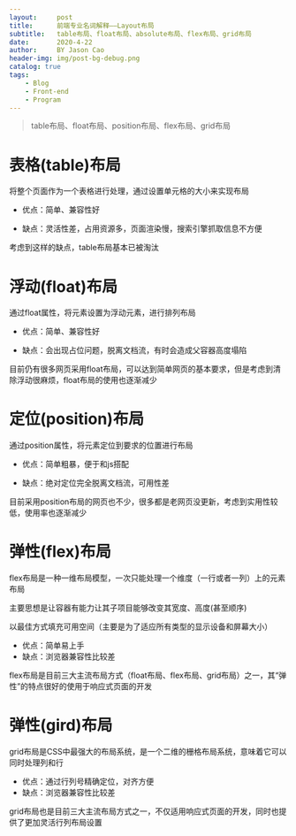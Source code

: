 ```yaml
---
layout:     post
title:      前端专业名词解释——Layout布局
subtitle:   table布局、float布局、absolute布局、flex布局、grid布局
date:       2020-4-22
author:     BY Jason Cao
header-img: img/post-bg-debug.png
catalog: true
tags:
    - Blog
    - Front-end
    - Program
---
```


> table布局、float布局、position布局、flex布局、grid布局

# 表格(table)布局
将整个页面作为一个表格进行处理，通过设置单元格的大小来实现布局

- 优点：简单、兼容性好

- 缺点：灵活性差，占用资源多，页面渲染慢，搜索引擎抓取信息不方便

考虑到这样的缺点，table布局基本已被淘汰

# 浮动(float)布局
通过float属性，将元素设置为浮动元素，进行排列布局

- 优点：简单、兼容性好

- 缺点：会出现占位问题，脱离文档流，有时会造成父容器高度塌陷

目前仍有很多网页采用float布局，可以达到简单网页的基本要求，但是考虑到清除浮动很麻烦，float布局的使用也逐渐减少

# 定位(position)布局
通过position属性，将元素定位到要求的位置进行布局

- 优点：简单粗暴，便于和js搭配

- 缺点：绝对定位完全脱离文档流，可用性差

目前采用position布局的网页也不少，很多都是老网页没更新，考虑到实用性较低，使用率也逐渐减少

# 弹性(flex)布局
flex布局是一种一维布局模型，一次只能处理一个维度（一行或者一列）上的元素布局

主要思想是让容器有能力让其子项目能够改变其宽度、高度(甚至顺序)

以最佳方式填充可用空间（主要是为了适应所有类型的显示设备和屏幕大小）

- 优点：简单易上手
- 缺点：浏览器兼容性比较差

flex布局是目前三大主流布局方式（float布局、flex布局、grid布局）之一，其“弹性”的特点很好的使用于响应式页面的开发

# 弹性(gird)布局
grid布局是CSS中最强大的布局系统，是一个二维的栅格布局系统，意味着它可以同时处理列和行

- 优点：通过行列号精确定位，对齐方便
- 缺点：浏览器兼容性比较差

grid布局也是目前三大主流布局方式之一，不仅适用响应式页面的开发，同时也提供了更加灵活行列布局设置

